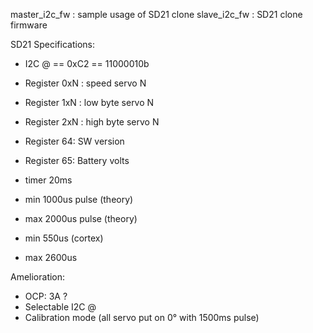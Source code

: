 master_i2c_fw : sample usage of SD21 clone
slave_i2c_fw  : SD21 clone firmware

SD21 Specifications:
 - I2C @ == 0xC2 == 11000010b
 - Register 0xN : speed servo N
 - Register 1xN : low byte servo N
 - Register 2xN : high byte servo N
 - Register 64: SW version
 - Register 65: Battery volts

 - timer 20ms
 - min 1000us pulse (theory)
 - max 2000us pulse (theory)
 - min  550us (cortex)
 - max 2600us

Amelioration:
 - OCP: 3A ?
 - Selectable I2C @
 - Calibration mode (all servo put on 0° with 1500ms pulse)

